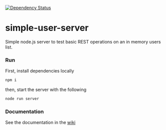 [![Dependency Status](https://david-dm.org/ericnshimiye/simple-user-server.svg)](https://david-dm.org/ericnshimiye/simple-user-server)

# simple-user-server

Simple node.js server to test basic REST operations on an in memory users list.

### Run

First, install dependencies locally

```bat
npm i
```

then, start the server with the following

```bat
node run server
```

### Documentation

See the documentation in the [wiki](https://github.com/ericnshimiye/simple-user-server/wiki)
